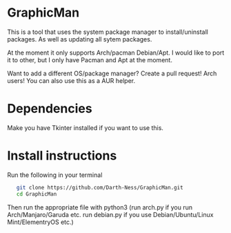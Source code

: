 # GraphicMan
This is a tool that uses the system package manager to install/uninstall packages. As well as updating all sytem packages.

At the moment it only supports Arch/pacman Debian/Apt. I would like to port it to other, but I only have Pacman and Apt at the moment.

Want to add a different OS/package manager? Create a pull request!
Arch users! You can also use this as a AUR helper.
# Dependencies

Make you have Tkinter installed if you want to use this.

# Install instructions
Run the following in your terminal
 ```bash
    git clone https://github.com/Darth-Ness/GraphicMan.git
    cd GraphicMan
 ```
 Then run the appropriate file with python3 (run arch.py if you run Arch/Manjaro/Garuda etc. run debian.py if you use Debian/Ubuntu/Linux Mint/ElementryOS etc.)

